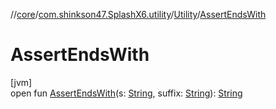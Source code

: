 //[core](../../../index.md)/[com.shinkson47.SplashX6.utility](../index.md)/[Utility](index.md)/[AssertEndsWith](-assert-ends-with.md)

# AssertEndsWith

[jvm]\
open fun [AssertEndsWith](-assert-ends-with.md)(s: [String](https://docs.oracle.com/javase/8/docs/api/java/lang/String.html), suffix: [String](https://docs.oracle.com/javase/8/docs/api/java/lang/String.html)): [String](https://docs.oracle.com/javase/8/docs/api/java/lang/String.html)
